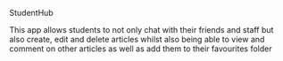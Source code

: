 StudentHub

This app allows students to not only chat with their friends and staff but also create, edit and delete articles whilst also being able to view and comment on other articles as well as add them to their favourites folder
